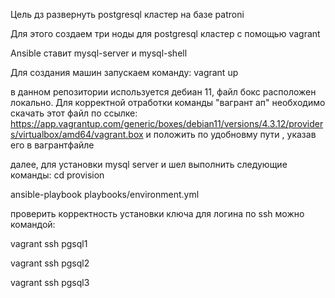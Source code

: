 Цель дз развернуть postgresql кластер на базе patroni

Для этого создаем три ноды для postgresql кластер с помощью vagrant

Ansible ставит mysql-server и mysql-shell

Для создания машин запускаем команду:
vagrant up

в данном репозитории используется дебиан 11, файл бокс расположен локально. Для корректной отработки команды "вагрант ап" необходимо скачать этот файл по ссылке:
https://app.vagrantup.com/generic/boxes/debian11/versions/4.3.12/providers/virtualbox/amd64/vagrant.box 
и положить по удобновму пути , указав его в вагрантфайле

далее, для установки mysql server и шел выполнить следующие команды:
cd provision

ansible-playbook playbooks/environment.yml

проверить корректность установки ключа для логина по ssh можно командой:

vagrant ssh pgsql1

vagrant ssh pgsql2

vagrant ssh pgsql3

